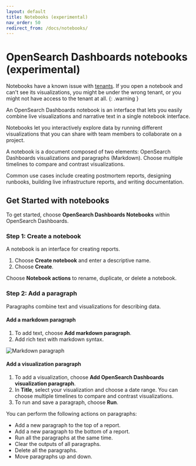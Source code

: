 ```yaml
---
layout: default
title: Notebooks (experimental)
nav_order: 50
redirect_from: /docs/notebooks/
---
```


# OpenSearch Dashboards notebooks (experimental)

Notebooks have a known issue with [tenants](../../security/access-control/multi-tenancy/). If you open a notebook and can't see its visualizations, you might be under the wrong tenant, or you might not have access to the tenant at all.
{: .warning }

An OpenSearch Dashboards notebook is an interface that lets you easily combine live visualizations and narrative text in a single notebook interface.

Notebooks let you interactively explore data by running different visualizations that you can share with team members to collaborate on a project.

A notebook is a document composed of two elements: OpenSearch Dashboards visualizations and paragraphs (Markdown). Choose multiple timelines to compare and contrast visualizations.

Common use cases include creating postmortem reports, designing runbooks, building live infrastructure reports, and writing documentation.


## Get Started with notebooks

To get started, choose **OpenSearch Dashboards Notebooks** within OpenSearch Dashboards.


### Step 1: Create a notebook

A notebook is an interface for creating reports.

1. Choose **Create notebook** and enter a descriptive name.
1. Choose **Create**.

Choose **Notebook actions** to rename, duplicate, or delete a notebook.


### Step 2: Add a paragraph

Paragraphs combine text and visualizations for describing data.


#### Add a markdown paragraph

1. To add text, choose **Add markdown paragraph**.
1. Add rich text with markdown syntax.

![Markdown paragraph](../../images/markdown-notebook.png)


#### Add a visualization paragraph

1. To add a visualization, choose **Add OpenSearch Dashboards visualization paragraph**.
1. In **Title**, select your visualization and choose a date range. You can choose multiple timelines to compare and contrast visualizations.
1. To run and save a paragraph, choose **Run**.

You can perform the following actions on paragraphs:

- Add a new paragraph to the top of a report.
- Add a new paragraph to the bottom of a report.
- Run all the paragraphs at the same time.
- Clear the outputs of all paragraphs.
- Delete all the paragraphs.
- Move paragraphs up and down.
